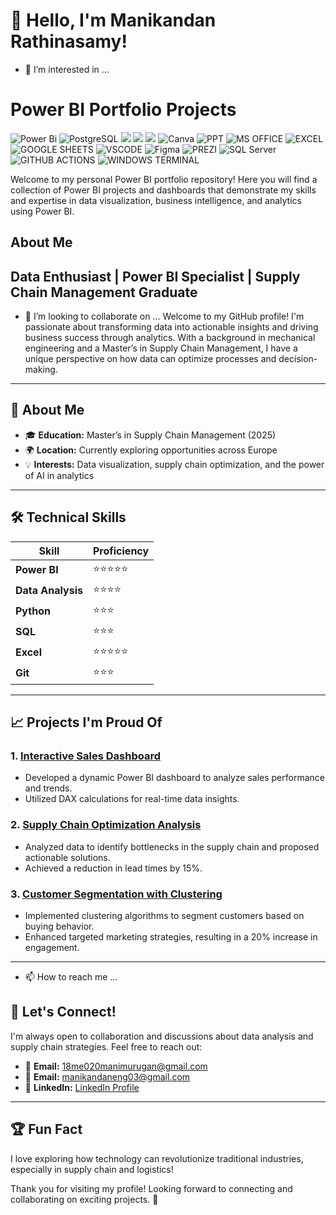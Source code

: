 <!---
Rathinasamy-manikandan/Rathinasamy-manikandan is a ✨ special ✨ repository because its `README.md` (this file) appears on your GitHub profile.
You can click the Preview link to take a look at your changes.
--->
# 👋 Hello, I'm Manikandan Rathinasamy!
- 👀 I’m interested in ...


# Power BI Portfolio Projects
![Power Bi](https://img.shields.io/badge/power_bi-F2C811?style=for-the-badge&logo=powerbi&logoColor=black)
![PostgreSQL](https://img.shields.io/badge/PostgreSQL-316192?style=for-the-badge&logo=postgresql&logoColor=white)
![](https://img.shields.io/badge/MySQL-00000F?style=for-the-badge&logo=mysql&logoColor=white)
![](https://img.shields.io/badge/SQLite-07405E?style=for-the-badge&logo=sqlite&logoColor=white)
![](https://img.shields.io/badge/Tableau-E97627?style=for-the-badge&logo=Tableau&logoColor=white)
![Canva](https://img.shields.io/badge/Canva-%2300C4CC.svg?style=for-the-badge&logo=Canva&logoColor=white)
![PPT](https://img.shields.io/badge/Microsoft_PowerPoint-B7472A?style=for-the-badge&logo=microsoft-powerpoint&logoColor=white)
![MS OFFICE](https://img.shields.io/badge/Microsoft_Office-D83B01?style=for-the-badge&logo=microsoft-office&logoColor=white)
![EXCEL](https://img.shields.io/badge/Microsoft_Excel-217346?style=for-the-badge&logo=microsoft-excel&logoColor=white)
![GOOGLE SHEETS](https://img.shields.io/badge/Google%20Sheets-34A853?style=for-the-badge&logo=google-sheets&logoColor=white)
![VSCODE](https://img.shields.io/badge/VSCode-0078D4?style=for-the-badge&logo=visual%20studio%20code&logoColor=white)
![Figma](https://img.shields.io/badge/Figma-F24E1E?style=for-the-badge&logo=figma&logoColor=white)
![PREZI](https://img.shields.io/badge/Prezi-3181FF?style=for-the-badge&logo=prezi&logoColor=white)
![SQL Server](https://img.shields.io/badge/Microsoft_SQL_Server-CC2927?style=for-the-badge&logo=microsoft-sql-server&logoColor=white)
![GITHUB ACTIONS](https://img.shields.io/badge/Github%20Actions-282a2e?style=for-the-badge&logo=githubactions&logoColor=367cfe)
![WINDOWS TERMINAL](https://img.shields.io/badge/windows%20terminal-4D4D4D?style=for-the-badge&logo=windows%20terminal&logoColor=white)




Welcome to my personal Power BI portfolio repository! Here you will find a collection of Power BI projects and dashboards that demonstrate my skills and expertise in data visualization, business intelligence, and analytics using Power BI.

## About Me


## Data Enthusiast | Power BI Specialist | Supply Chain Management Graduate
- 💞️ I’m looking to collaborate on ...
Welcome to my GitHub profile! I'm passionate about transforming data into actionable insights and driving business success through analytics. With a background in mechanical engineering and a Master’s in Supply Chain Management, I have a unique perspective on how data can optimize processes and decision-making.

---

## 🚀 **About Me**
- 🎓 **Education:** Master’s in Supply Chain Management (2025)  
- 🌍 **Location:** Currently exploring opportunities across Europe  
- 💡 **Interests:** Data visualization, supply chain optimization, and the power of AI in analytics  

---

## 🛠️ **Technical Skills**
| **Skill**            | **Proficiency** |
|---------------------|-----------------|
| **Power BI**        | ⭐⭐⭐⭐⭐          |
| **Data Analysis**   | ⭐⭐⭐⭐           |
| **Python**          | ⭐⭐⭐            |
| **SQL**             | ⭐⭐⭐            |
| **Excel**           | ⭐⭐⭐⭐⭐          |
| **Git**             | ⭐⭐⭐            |

---

## 📈 **Projects I'm Proud Of**
### 1. **[Interactive Sales Dashboard](link-to-your-project)**
   - Developed a dynamic Power BI dashboard to analyze sales performance and trends.
   - Utilized DAX calculations for real-time data insights.

### 2. **[Supply Chain Optimization Analysis](link-to-your-project)**
   - Analyzed data to identify bottlenecks in the supply chain and proposed actionable solutions.
   - Achieved a reduction in lead times by 15%.

### 3. **[Customer Segmentation with Clustering](link-to-your-project)**
   - Implemented clustering algorithms to segment customers based on buying behavior.
   - Enhanced targeted marketing strategies, resulting in a 20% increase in engagement.

---
- 📫 How to reach me ...
## 🌟 **Let's Connect!**
I'm always open to collaboration and discussions about data analysis and supply chain strategies. Feel free to reach out:

- 📧 **Email:** [18me020manimurugan@gmail.com](mailto:18me020manimurugan@gmail.com)
- 📧 **Email:** [manikandaneng03@gmail.com](mailto:manikandaneng03@gmail.com)
- 💼 **LinkedIn:** [LinkedIn Profile](https://www.linkedin.com/in/manikandan-supplychain/)

---

## 🏆 **Fun Fact**
I love exploring how technology can revolutionize traditional industries, especially in supply chain and logistics!

Thank you for visiting my profile! Looking forward to connecting and collaborating on exciting projects. 🚀
